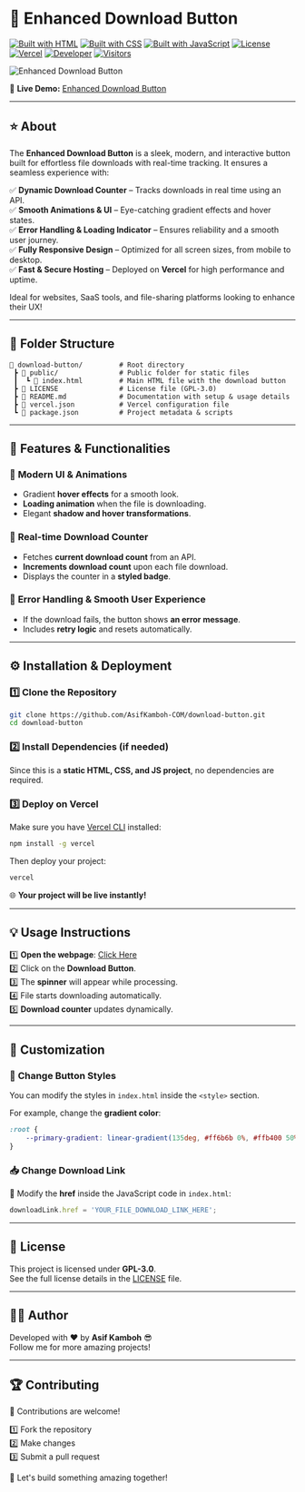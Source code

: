 # 📌 Enhanced Download Button  
[![Built with HTML](https://img.shields.io/badge/Built%20with-HTML-orange)](#)
[![Built with CSS](https://img.shields.io/badge/Built%20with-CSS-blue)](#)
[![Built with JavaScript](https://img.shields.io/badge/Built%20with-JavaScript-yellow)](#)
[![License](https://img.shields.io/badge/License-GPL_3.0-blue.svg)](LICENSE)
[![Vercel](https://img.shields.io/badge/Hosted%20on-Vercel-black?logo=vercel)](https://enhanced-download-button.vercel.app/)
[![Developer](https://img.shields.io/badge/Developer-Asif%20Kamboh-blue?style=flat)](https://www.asifkamboh.com)
[![Visitors](https://visitor-badge.laobi.icu/badge?page_id=AsifKamboh-COM.download-button)](#)


![Enhanced Download Button](https://blogger.googleusercontent.com/img/b/R29vZ2xl/AVvXsEhgX2NBmPPEOfYdnvpK1162qW1K9v6Ca5Zjk_peDbbkrp-jGWPjTsekps-fV7L2AeI1n2PyYXN67MhI6rJ9nm2HGwsYpqRTIrFOOZ_YUicyakHbS63_JASdoUFhHMCtctJ9_SnEhbaQwl2UrnPp7Nn5uYV-I56PzB8ka2qA5JYLiJ-OtlOjyDlcQXvGXFfE/s1600/download_button.png)

🔗 **Live Demo:** [Enhanced Download Button](https://enhanced-download-button.vercel.app/)  

---

## ⭐ About  
The **Enhanced Download Button** is a sleek, modern, and interactive button built for effortless file downloads with real-time tracking. It ensures a seamless experience with:  

✅ **Dynamic Download Counter** – Tracks downloads in real time using an API.  
✅ **Smooth Animations & UI** – Eye-catching gradient effects and hover states.  
✅ **Error Handling & Loading Indicator** – Ensures reliability and a smooth user journey.  
✅ **Fully Responsive Design** – Optimized for all screen sizes, from mobile to desktop.  
✅ **Fast & Secure Hosting** – Deployed on **Vercel** for high performance and uptime.  

Ideal for websites, SaaS tools, and file-sharing platforms looking to enhance their UX!

---

## 📂 Folder Structure  

```
📂 download-button/         # Root directory
 ┣ 📂 public/               # Public folder for static files
 ┃  ┗ 📄 index.html         # Main HTML file with the download button
 ┣ 📄 LICENSE               # License file (GPL-3.0)
 ┣ 📄 README.md             # Documentation with setup & usage details
 ┣ 📄 vercel.json           # Vercel configuration file
 ┗ 📄 package.json          # Project metadata & scripts
```

---

## 🌟 Features & Functionalities  

### 🎨 **Modern UI & Animations**  
- Gradient **hover effects** for a smooth look.  
- **Loading animation** when the file is downloading.  
- Elegant **shadow and hover transformations**.  

### 🔢 **Real-time Download Counter**  
- Fetches **current download count** from an API.  
- **Increments download count** upon each file download.  
- Displays the counter in a **styled badge**.  

### 🛑 **Error Handling & Smooth User Experience**  
- If the download fails, the button shows **an error message**.  
- Includes **retry logic** and resets automatically.  

---

## ⚙️ Installation & Deployment  

### 1️⃣ Clone the Repository  
```sh
git clone https://github.com/AsifKamboh-COM/download-button.git
cd download-button
```

### 2️⃣ Install Dependencies (if needed)  
Since this is a **static HTML, CSS, and JS project**, no dependencies are required.  

### 3️⃣ Deploy on **Vercel**  
Make sure you have [Vercel CLI](https://vercel.com/download) installed:  
```sh
npm install -g vercel
```
Then deploy your project:  
```sh
vercel
```
🌐 **Your project will be live instantly!**  

---

## 💡 Usage Instructions  

1️⃣ **Open the webpage**: [Click Here](https://enhanced-download-button.vercel.app/)  
2️⃣ Click on the **Download Button**.  
3️⃣ The **spinner** will appear while processing.  
4️⃣ File starts downloading automatically.  
5️⃣ **Download counter** updates dynamically.  

---

## 📝 Customization  

### 🎨 **Change Button Styles**  
You can modify the styles in `index.html` inside the `<style>` section.  

For example, change the **gradient color**:  
```css
:root {
    --primary-gradient: linear-gradient(135deg, #ff6b6b 0%, #ffb400 50%, #ffeb3b 100%);
}
```

### 📥 **Change Download Link**  
🔗 Modify the **href** inside the JavaScript code in `index.html`:  
```js
downloadLink.href = 'YOUR_FILE_DOWNLOAD_LINK_HERE';
```

---

## 📜 License  
This project is licensed under **GPL-3.0**.  
See the full license details in the [LICENSE](./LICENSE) file.  

---

## 👨‍💻 Author  
Developed with ❤️ by **Asif Kamboh** 😎  
Follow me for more amazing projects! 

---

## 🏆 Contributing  

🤝 Contributions are welcome!  

1️⃣ Fork the repository  
2️⃣ Make changes  
3️⃣ Submit a pull request  

👥 Let's build something amazing together!
